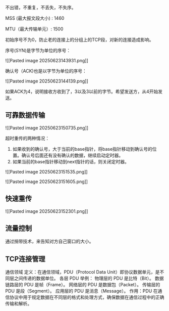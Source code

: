 不出错，不重复，不丢失，不失序。

MSS (最大报文段大小) : 1460

MTU（最大传输单元）: 1500



初始序号不为0，防止老的连接上的分组上的TCP段，对新的连接造成影响。

序号(SYN)是字节为单位的序号：

![[Pasted image 20250623143931.png]]


确认号（ACK)也是以字节为单位的序号：

![[Pasted image 20250623144139.png]]

如果ACK为4，说明接收方收到了，3以及3以前的字节。希望发送方，从4开始发送。

## 可靠数据传输

![[Pasted image 20250623150735.png]]

超时重传的两种情况：
1. 如果收到的确认号，大于当前的base指针，将base指针移动到确认号的位置。确认号后面还有没有确认的数据，继续启动定时器。
2. 如果当前的base指针移动到next指针的话，则关闭定时器。

![[Pasted image 20250623151535.png]]

![[Pasted image 20250623151605.png]]


## 快速重传

![[Pasted image 20250623152301.png]]

## 流量控制

通过捎带技术，来告知对方自己窗口的大小。

## TCP连接管理


通信领域
定义：在通信领域，PDU（Protocol Data Unit）即协议数据单元，是不同层之间传递的数据单位。
各层 PDU 举例：
物理层的 PDU 是比特（Bit）。
数据链路层的 PDU 是帧（Frame）。
网络层的 PDU 是数据包（Packet）。
传输层的 PDU 是段（Segment）。
应用层的 PDU 是消息（Message）。
作用：PDU 在通信协议中用于规定数据在不同层的格式和处理方式，确保数据在通信过程中的正确传输和解析。

